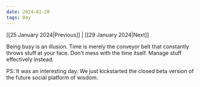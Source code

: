 ```yaml
---
date: 2024-01-28
tags: Day
---
```


[[25 January 2024|Previous]] | [[29 January 2024|Next]]

Being busy is an illusion. Time is merely the conveyor belt that constantly throws stuff at your face. Don't mess with the time itself. Manage stuff effectively instead.

PS: It was an interesting day. We just kickstarted the closed beta version of the future social platform of wisdom.